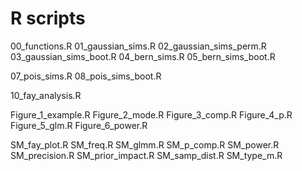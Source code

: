 # R scripts

00_functions.R
01_gaussian_sims.R
02_gaussian_sims_perm.R
03_gaussian_sims_boot.R
04_bern_sims.R
05_bern_sims_boot.R

07_pois_sims.R
08_pois_sims_boot.R

10_fay_analysis.R

Figure_1_example.R
Figure_2_mode.R
Figure_3_comp.R
Figure_4_p.R
Figure_5_glm.R
Figure_6_power.R

SM_fay_plot.R
SM_freq.R
SM_glmm.R
SM_p_comp.R
SM_power.R
SM_precision.R
SM_prior_impact.R
SM_samp_dist.R
SM_type_m.R

